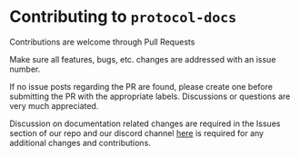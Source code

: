 # Contributing to `protocol-docs`

Contributions are welcome through Pull Requests

Make sure all features, bugs, etc. changes are addressed with an issue number.

If no issue posts regarding the PR are found, please create one before submitting the PR with the appropriate labels. Discussions or questions are very much appreciated.

Discussion on documentation related changes are required in the Issues section of our repo and our discord channel [here](https://discord.com/invite/golden-protocol)
is required for any additional changes and contributions.
